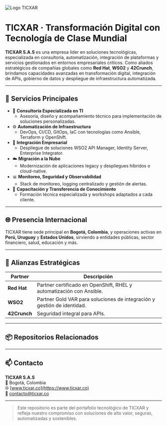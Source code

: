 ![Logo TICXAR](https://www.ticxar.co/wp-content/uploads/2022/06/logo-ticxar.svg)

# TICXAR · Transformación Digital con Tecnología de Clase Mundial

**TICXAR S.A.S** es una empresa líder en soluciones tecnológicas, especializada en consultoría, automatización, integración de plataformas y servicios gestionados en entornos empresariales críticos. Como aliados estratégicos de compañías globales como **Red Hat**, **WSO2** y **42Crunch**, brindamos capacidades avanzadas en transformación digital, integración de APIs, gobierno de datos y despliegue de infraestructura automatizada.

---

## 🚀 Servicios Principales

- 🧩 **Consultoría Especializada en TI**
  - Asesoría, diseño y acompañamiento técnico para implementación de soluciones personalizadas.
- ⚙️ **Automatización de Infraestructura**
  - DevOps, CI/CD, GitOps, IaC con tecnologías como Ansible, Terraform y OpenShift.
- 🔗 **Integración Empresarial**
  - Despliegue de soluciones WSO2 API Manager, Identity Server, Enterprise Integrator.
- ☁️ **Migración a la Nube**
  - Modernización de aplicaciones legacy y despliegues híbridos o cloud-native.
- 📊 **Monitoreo, Seguridad y Observabilidad**
  - Stack de monitoreo, logging centralizado y gestión de alertas.
- 🧠 **Capacitación y Transferencia de Conocimiento**
  - Formación técnica especializada y workshops adaptados a cada cliente.

---

## 🌐 Presencia Internacional

TICXAR tiene sede principal en **Bogotá, Colombia**, y operaciones activas en **Perú, Uruguay** y **Estados Unidos**, sirviendo a entidades públicas, sector financiero, salud, educación y más.

---

## 🤝 Alianzas Estratégicas

| Partner        | Descripción                                                                 |
|----------------|------------------------------------------------------------------------------|
| **Red Hat**    | Partner certificado en OpenShift, RHEL y automatización con Ansible.        |
| **WSO2**       | Partner Gold VAR para soluciones de integración y gestión de identidad.      |
| **42Crunch**   | Seguridad integral para APIs.                                                |

---

## 📦 Repositorios Relacionados



---

## 📫 Contacto

**TICXAR S.A.S**  
📍 Bogotá, Colombia  
🌐 [www.ticxar.co](https://www.ticxar.co)  
📧 contacto@ticxar.co  

---

> Este repositorio es parte del portafolio tecnológico de TICXAR y refleja nuestro compromiso con soluciones de alto valor, seguras, automatizadas y sostenibles.
